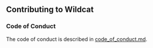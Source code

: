 ## Contributing to Wildcat

### Code of Conduct
The code of conduct is described in [code_of_conduct.md](code_of_conduct.md).